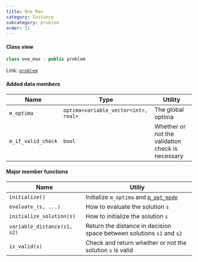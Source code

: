 ```yaml
---
title: One Max
category: Instance
subcategory: problem
order: 51
---
```


#### Class view

```c++
class one_max : public problem
```
Link: [`problem`](../../../Core/problem/problem)

#### Added data members

|Name|Type|Utility|
|-|-|-|
|`m_optima`|`optima<variable_vector<int>, real>`|The global optima|
|`m_if_valid_check`|`bool`|Whether or not the validation check is necessary|

#### Major member functions

|Name|Utiliy|
|-|-|
|`initialize()`|Initialize `m_optima` and [`m_opt_mode`](../problem/#major-data-members)|
|`evaluate_(s, ...)`|How to evaluate the solution `s`|
|`initialize_solution(s)`|How to initialize the solution `s`|
|`variable_distance(s1, s2)`|Return the distance in decision space between solutions `s1` and `s2`|
|`is_valid(s)`|Check and return whether or not the solution `s` is valid|
